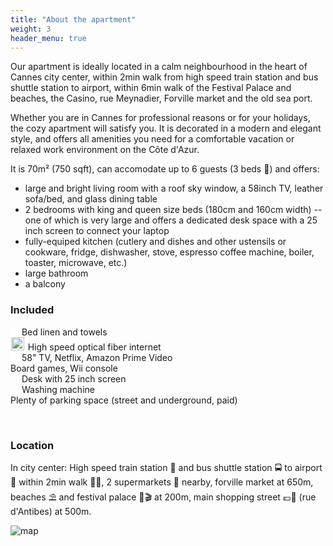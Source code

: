 ```yaml
---
title: "About the apartment"
weight: 3
header_menu: true
---
```


<!--
![Jane Doe](images/happy-ethnic-woman-sitting-at-table-with-laptop-3769021.jpg)
-->

<!--
##### The apartment
-->

Our apartment is ideally located in a calm neighbourhood in the heart of Cannes city center, within 2min walk from high speed train station and bus shuttle station to airport, within 6min walk of the Festival Palace and beaches, the Casino, rue Meynadier, Forville market and the old sea port.

Whether you are in Cannes for professional reasons or for your holidays, the cozy apartment will satisfy you.
It is decorated in a modern and elegant style, and offers all amenities you need for a comfortable vacation or relaxed work environment on the Côte d'Azur.

It is 70m² (750 sqft), can accomodate up to 6 guests (3 beds 🛌) and offers:
* large and bright living room with a roof sky window, a 58inch TV, leather sofa/bed, and glass dining table
* 2 bedrooms with king and queen size beds (180cm and 160cm width) -- one of which is very large and offers a dedicated desk space with a 25 inch screen to connect your laptop
* fully-equiped kitchen (cutlery and dishes and other ustensils or cookware, fridge, dishwasher, stove, espresso coffee machine, boiler, toaster, microwave, etc.)
* large bathroom
* a balcony

### Included

<div class="selling-point">
    <span class="rounded-badge" style="background: white"><img style="height:1em;" src="images/towels.svg" /></span> Bed linen and towels
</div>
<div class="selling-point">
    <span class="rounded-badge" style="background: white; padding:0.1em ; "><img style="height:1.5em;" src="images/www-fast.svg" /></span> High speed optical fiber internet
</div>
<div class="selling-point">
    <span class="rounded-badge" style="background: white"><img style="height:1em;" src="images/netflix.svg" /></span> 58" TV, Netflix, Amazon Prime Video
</div>
<div class="selling-point">
    <span class="rounded-badge"><i class="fa fa-gamepad" class="rounded-badge" aria-hidden="true"></i></span> Board games, Wii console
</div>
<div class="selling-point">
    <span class="rounded-badge"><img style="height:1em;" src="images/desk.svg" /></span> Desk with 25 inch screen
</div>
<div class="selling-point">
    <span class="rounded-badge"><img style="height:1em;" src="images/washing-machine.svg" /></span> Washing machine
</div>
<div class="selling-point">
    <span class="rounded-badge"><i class="fa fa-car" aria-hidden="true"></i></span> Plenty of parking space (street and underground, paid)
</div>

&nbsp;

### Location

In city center: High speed train station 🚄 and bus shuttle station 🚍 to airport 🛫 within 2min walk 🚶‍♂️, 2 supermarkets 🛒 nearby, forville market at 650m, beaches ⛱ and festival palace 💃🎬 at 200m, main shopping street 💶🛒 (rue d'Antibes) at 500m.

![map](images/map/map.png)
